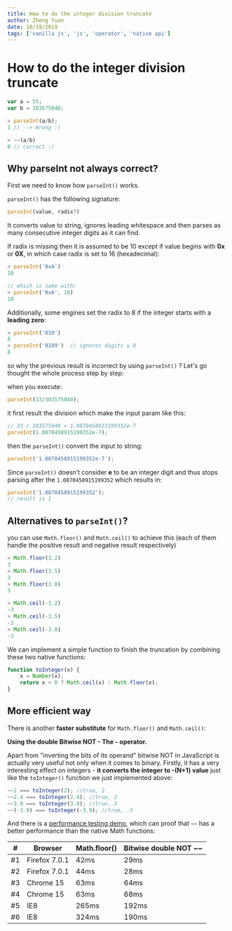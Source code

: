 ```yaml
---
title: How to do the integer division truncate
author: Zheng Yuan
date: 10/19/2019
tags: ['vanilla js', 'js', 'operator', 'native api']
---
```


How to do the integer division truncate
============

~~~javascript
var a = 55;
var b = 303575040;

> parseInt(a/b);
1 // --> Wrong :(

> ~~(a/b)
0 // correct :)
~~~

Why parseInt not always correct?
-------

First we need to know how `parseInt()` works. 

`parseInt()` has the following signature:
~~~javascript
parseInt(value, radix?)
~~~

It converts value to string, ignores leading whitespace and then parses as many consecutive integer digits as it can find.

If radix is missing then it is assumed to be 10 except if value begins with **0x** or **0X**, in which case radix is set to 16 (hexadecimal):
~~~javascript
> parseInt('0xA')
10

// which is same with:
> parseInt('0xA', 16)
10
~~~

Additionally, some engines set the radix to 8 if the integer starts with a **leading zero**:
~~~javascript
> parseInt('010')
8
> parseInt('0109')  // ignores digits ≥ 8
8
~~~

so why the previous result is incorrect by using `parseInt()` ?
Let's go thought the whole process step by step:

when you execute:
~~~javascript
parseInt(33/303575040);
~~~

it first result the division which make the input param like this:
~~~javascript
// 33 / 303575040 = 1.0870458915199352e-7
parseInt(1.0870458915199352e-7);
~~~

then the `parseInt()` convert the input to string:
~~~javascript
parseInt('1.0870458915199352e-7');
~~~

Since `parseInt()` doesn’t consider **e** to be an integer digit and thus stops parsing after the `1.0870458915199352` which results in:
~~~javascript
parseInt('1.0870458915199352');
// result is 1
~~~

Alternatives to `parseInt()`?
--------

you can use `Math.floor()` and `Math.ceil()` to achieve this (each of them handle the positive result and negative result respectively)

~~~javascript
> Math.floor(3.2)
3
> Math.floor(3.5)
3
> Math.floor(3.8)
3

> Math.ceil(-3.2)
-3
> Math.ceil(-3.5)
-3
> Math.ceil(-3.8)
-3
~~~

We can implement a simple function to finish the truncation by combining these two native functions:

~~~javascript
function toInteger(x) {
    x = Number(x);
    return x < 0 ? Math.ceil(x) : Math.floor(x);
}
~~~

More efficient way
-------

There is another **faster substitute** for `Math.floor()` and `Math.ceil()`: 

**Using the double Bitwise NOT - The `~` operator.**

Apart from "inverting the bits of its operand" bitwise NOT in JavaScript is actually very useful not only when it comes to binary. Firstly, it has a very interesting effect on integers - **it converts the integer to -(N+1) value** just like the `toInteger()` function we just implemented above:

~~~javascript
~~2 === toInteger(2); //true, 2
~~2.4 === toInteger(2.4); //true, 2
~~3.9 === toInteger(3.9); //true, 3
~~(-3.9) === toInteger(-3.9); //true, -3
~~~

And there is a [performance testing demo](https://jsperf.com/jsfvsbitnot), which can proof that `~~` has a better performance than the native Math functions:

\# | Browser       | Math.floor()    | Bitwise double NOT ~~
-- | ------------- | --------------- | ----------
#1 | Firefox 7.0.1 | 42ms	         | 29ms
#2 | Firefox 7.0.1 | 44ms	         | 28ms
#3 | Chrome 15	   | 63ms	         | 64ms
#4 | Chrome 15	   | 63ms	         | 68ms
#5 | IE8           | 265ms	         | 192ms
#6 | IE8           | 324ms	         | 190ms